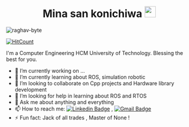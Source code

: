 
<h1 align="Center">  Mina san konichiwa <img src="https://media.giphy.com/media/WUlplcMpOCEmTGBtBW/giphy.gif" width="30"> </h1>
<p align="left"> <img src="https://komarev.com/ghpvc/?username=raghav-byte" alt="raghav-byte" /> </p>

[![HitCount](http://hits.dwyl.com/Raghav-byte/Raghav-byte.svg)](http://hits.dwyl.com/Raghav-byte/Raghav-byte)

I'm a Computer Engineering HCM University of Technology. Blessing the best for you.

- 🔭 I’m currently working on ...
- 🌱 I’m currently learning about ROS,  simulation robotic
- 👯 I’m looking to collaborate on Cpp projects and Hardware library development
- 🤔 I’m looking for help in learning about ROS and RTOS
- 💬 Ask me about anything and everything 
- 📫 How to reach me:
[![Linkedin Badge](https://img.shields.io/badge/-LinkedIn-blue?style=flat-square&logo=Linkedin&logoColor=white&link=https://www.linkedin.com/in/raghav-byte/)](https://www.linkedin.com) 
, [![Gmail Badge](https://img.shields.io/badge/-Gmail-c14438?style=flat-square&logo=Gmail&logoColor=white&link=mailto:shuklaraghav321.com)](mailto:tranquangle1997@gmail.com)
- ⚡ Fun fact: Jack of all trades , Master of None ! 
